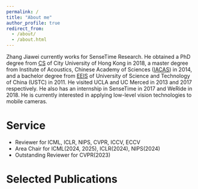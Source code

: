 ```yaml
---
permalink: /
title: "About me"
author_profile: true
redirect_from: 
  - /about/
  - /about.html
---
```


Zhang Jiawei currently works for SenseTime Research. He obtained a PhD degree from [CS](https://www.cs.cityu.edu.hk/) of City University of Hong Kong in 2018, a master degree from Institute of Acoustics, Chinese Academy of Sciences ([IACAS](http://www.ioa.ac.cn/)) in 2014, and a bachelor degree from [EEIS](https://eeis.ustc.edu.cn/main.htm) of University of Science and Technology of China (USTC) in 2011. He visited UCLA and UC Merced in 2013 and 2017 respectively. He also has an internship in SenseTime in 2017 and WeRide in 2018. He is currently interested in applying low-level vision technologies to mobile cameras.

Service
======
* Reviewer for ICML, ICLR, NIPS, CVPR, ICCV, ECCV
* Area Chair for ICML(2024, 2025), ICLR(2024), NIPS(2024)
* Outstanding Reviewer for CVPR(2023)

Selected Publications
======
